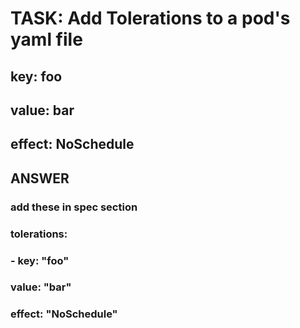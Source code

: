 

# TASK: Add Tolerations to a pod's yaml file
##   key: foo
##   value: bar
##   effect: NoSchedule
##
##   
## ANSWER

###  add these in spec section
###
###  tolerations:
###  - key: "foo"
###    value: "bar"
###    effect: "NoSchedule"
###

